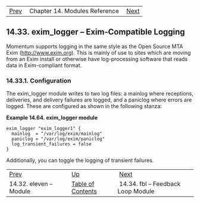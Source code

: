 |     |     |     |
| --- | --- | --- |
| [Prev](modules.eleven)  | Chapter 14. Modules Reference |  [Next](modules.fbl.php) |

## 14.33. exim_logger – Exim-Compatible Logging

<a class="indexterm" name="idp19941408"></a>

Momentum supports logging in the same style as the Open Source MTA Exim (http://www.exim.org). This is mainly of use to sites which are moving from an Exim install or otherwise have log-processing software that reads data in Exim-compliant format.

### 14.33.1. Configuration

The exim_logger module writes to two log files: a mainlog where receptions, deliveries, and delivery failures are logged, and a paniclog where errors are logged. These are configured as shown in the following stanza:

<a name="example.exim_logger.3"></a>

**Example 14.64. exim_logger module**

```
exim_logger "exim_logger1" {
  mainlog  = "/var/log/exim/mainlog"
  paniclog = "/var/log/exim/paniclog"
  log_transient_failures = false
}
```

Additionally, you can toggle the logging of transient failures.

|     |     |     |
| --- | --- | --- |
| [Prev](modules.eleven)  | [Up](modules.php) |  [Next](modules.fbl.php) |
| 14.32. eleven – Module  | [Table of Contents](index) |  14.34. fbl – Feedback Loop Module |
